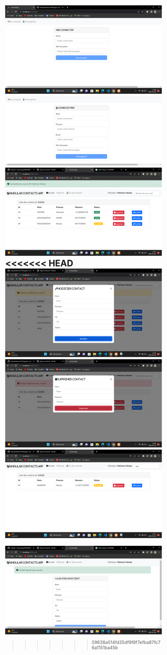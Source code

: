 ![Se connecter](./login.png)
![S'inscrire](./Enregistrer.png)
![Home](./home.png)
<<<<<<< HEAD
![modifier](./modifier.png)
![supprimer](./supprimer.png)
![rechercher](./Rechercher.png)
=======
![Ajouter](./ajouter.png)
>>>>>>> 09638a014fd35df9f8f7efba87fc76a1151ba45b

